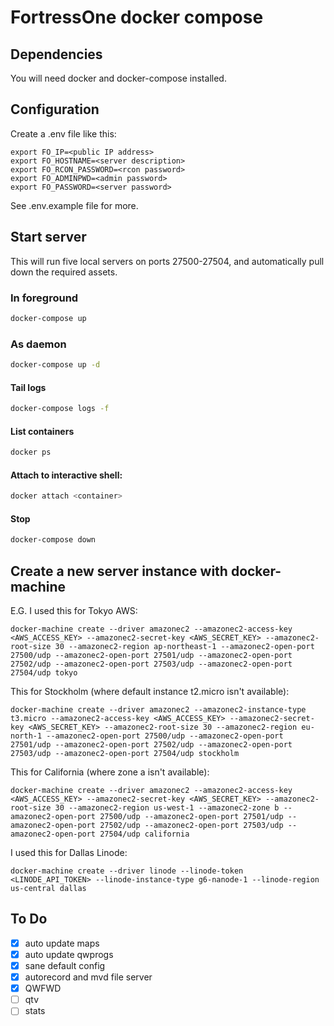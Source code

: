 # FortressOne docker compose

## Dependencies

You will need docker and docker-compose installed.


## Configuration

Create a .env file like this:

```
export FO_IP=<public IP address>
export FO_HOSTNAME=<server description>
export FO_RCON_PASSWORD=<rcon password>
export FO_ADMINPWD=<admin password>
export FO_PASSWORD=<server password>
```

See .env.example file for more.


## Start server

This will run five local servers on ports 27500-27504, and automatically pull down the required assets.

### In foreground

```sh
docker-compose up
```

### As daemon

```sh
docker-compose up -d
```

#### Tail logs

```sh
docker-compose logs -f
```

#### List containers

```sh
docker ps
```

#### Attach to interactive shell:

```sh
docker attach <container>
```

#### Stop

```sh
docker-compose down
```


## Create a new server instance with docker-machine

E.G. I used this for Tokyo AWS:
```
docker-machine create --driver amazonec2 --amazonec2-access-key <AWS_ACCESS_KEY> --amazonec2-secret-key <AWS_SECRET_KEY> --amazonec2-root-size 30 --amazonec2-region ap-northeast-1 --amazonec2-open-port 27500/udp --amazonec2-open-port 27501/udp --amazonec2-open-port 27502/udp --amazonec2-open-port 27503/udp --amazonec2-open-port 27504/udp tokyo
```

This for Stockholm (where default instance t2.micro isn't available):
```
docker-machine create --driver amazonec2 --amazonec2-instance-type t3.micro --amazonec2-access-key <AWS_ACCESS_KEY> --amazonec2-secret-key <AWS_SECRET_KEY> --amazonec2-root-size 30 --amazonec2-region eu-north-1 --amazonec2-open-port 27500/udp --amazonec2-open-port 27501/udp --amazonec2-open-port 27502/udp --amazonec2-open-port 27503/udp --amazonec2-open-port 27504/udp stockholm
```

This for California (where zone a isn't available):
```
docker-machine create --driver amazonec2 --amazonec2-access-key <AWS_ACCESS_KEY> --amazonec2-secret-key <AWS_SECRET_KEY> --amazonec2-root-size 30 --amazonec2-region us-west-1 --amazonec2-zone b --amazonec2-open-port 27500/udp --amazonec2-open-port 27501/udp --amazonec2-open-port 27502/udp --amazonec2-open-port 27503/udp --amazonec2-open-port 27504/udp california
```

I used this for Dallas Linode:
```
docker-machine create --driver linode --linode-token <LINODE_API_TOKEN> --linode-instance-type g6-nanode-1 --linode-region us-central dallas
```


## To Do

- [x] auto update maps
- [x] auto update qwprogs
- [x] sane default config
- [x] autorecord and mvd file server
- [x] QWFWD
- [ ] qtv
- [ ] stats
